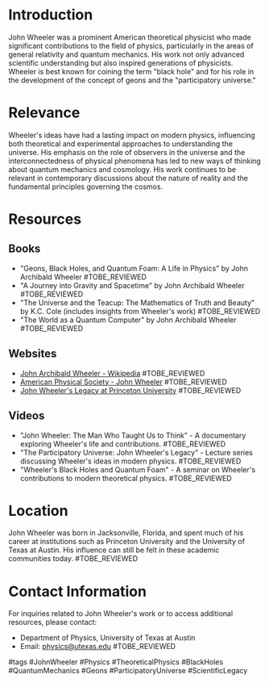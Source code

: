 # Introduction
John Wheeler was a prominent American theoretical physicist who made significant contributions to the field of physics, particularly in the areas of general relativity and quantum mechanics. His work not only advanced scientific understanding but also inspired generations of physicists. Wheeler is best known for coining the term "black hole" and for his role in the development of the concept of geons and the "participatory universe."

# Relevance
Wheeler's ideas have had a lasting impact on modern physics, influencing both theoretical and experimental approaches to understanding the universe. His emphasis on the role of observers in the universe and the interconnectedness of physical phenomena has led to new ways of thinking about quantum mechanics and cosmology. His work continues to be relevant in contemporary discussions about the nature of reality and the fundamental principles governing the cosmos.

# Resources
## Books
- "Geons, Black Holes, and Quantum Foam: A Life in Physics" by John Archibald Wheeler #TOBE_REVIEWED
- "A Journey into Gravity and Spacetime" by John Archibald Wheeler #TOBE_REVIEWED
- "The Universe and the Teacup: The Mathematics of Truth and Beauty" by K.C. Cole (includes insights from Wheeler's work) #TOBE_REVIEWED
- "The World as a Quantum Computer" by John Archibald Wheeler #TOBE_REVIEWED

## Websites
- [John Archibald Wheeler - Wikipedia](https://en.wikipedia.org/wiki/John_Archibald_Wheeler) #TOBE_REVIEWED
- [American Physical Society - John Wheeler](https://aps.org/publications/apsnews/202104/wheeler.cfm) #TOBE_REVIEWED
- [John Wheeler's Legacy at Princeton University](https://www.princeton.edu/wheeler) #TOBE_REVIEWED

## Videos
- "John Wheeler: The Man Who Taught Us to Think" - A documentary exploring Wheeler's life and contributions. #TOBE_REVIEWED
- "The Participatory Universe: John Wheeler's Legacy" - Lecture series discussing Wheeler's ideas in modern physics. #TOBE_REVIEWED
- "Wheeler's Black Holes and Quantum Foam" - A seminar on Wheeler's contributions to modern theoretical physics. #TOBE_REVIEWED

# Location
John Wheeler was born in Jacksonville, Florida, and spent much of his career at institutions such as Princeton University and the University of Texas at Austin. His influence can still be felt in these academic communities today. #TOBE_REVIEWED

# Contact Information
For inquiries related to John Wheeler's work or to access additional resources, please contact:
- Department of Physics, University of Texas at Austin
- Email: physics@utexas.edu #TOBE_REVIEWED

#tags 
#JohnWheeler #Physics #TheoreticalPhysics #BlackHoles #QuantumMechanics #Geons #ParticipatoryUniverse #ScientificLegacy
